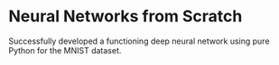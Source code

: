 # Neural Networks from Scratch

Successfully developed a functioning deep neural network using pure Python for the MNIST dataset.
